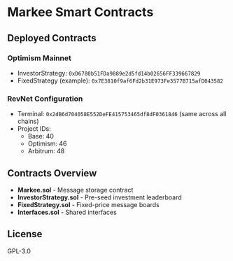 
# Markee Smart Contracts

## Deployed Contracts

### Optimism Mainnet
- InvestorStrategy: `0xD6780b51FDa9889e2d5fd14b02656FF339667829`
- FixedStrategy (example): `0x7E3810f9af6Fd2b31E973Fe3577B715afD043582`

### RevNet Configuration
- Terminal: `0x2dB6d704058E552DeFE415753465df8dF0361846` (same across all chains)
- Project IDs:
  - Base: 40
  - Optimism: 46
  - Arbitrum: 48

## Contracts Overview
- **Markee.sol** - Message storage contract
- **InvestorStrategy.sol** - Pre-seed investment leaderboard
- **FixedStrategy.sol** - Fixed-price message boards
- **Interfaces.sol** - Shared interfaces

## License
GPL-3.0
